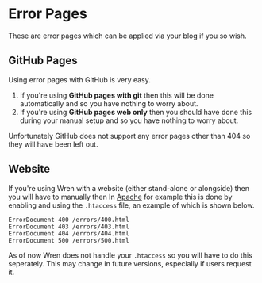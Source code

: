 # Error Pages

These are error pages which can be applied via your blog if you so wish.

## GitHub Pages

Using error pages with GitHub is very easy.

  1. If you're using **GitHub pages with git** then this will be done automatically and so you have nothing to worry about.
  2. If you're using **GitHub pages web only** then you should have done this during your manual setup and so you have nothing to worry about.

Unfortunately GitHub does not support any error pages other than 404 so they will have been left out.

## Website

If you're using Wren with a website (either stand-alone or alongside) then you will have to manually then In [Apache](https://en.wikipedia.org/wiki/Apache_HTTP_Server) for example this is done by enabling and using the ```.htaccess``` file, an example of which is shown below.

```
ErrorDocument 400 /errors/400.html
ErrorDocument 403 /errors/403.html
ErrorDocument 404 /errors/404.html
ErrorDocument 500 /errors/500.html
```

As of now Wren does not handle your ```.htaccess``` so you will have to do this seperately. This may change in future versions, especially if users request it.